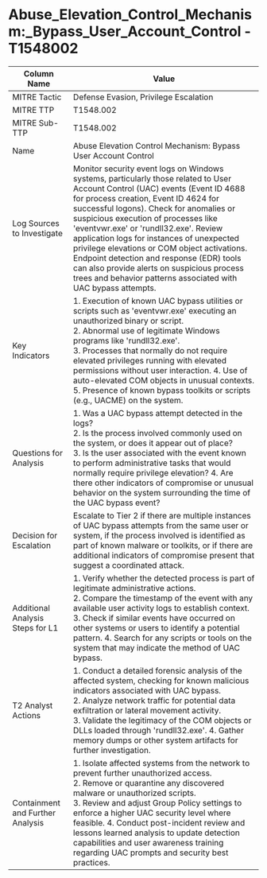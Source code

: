 # Abuse_Elevation_Control_Mechanism:_Bypass_User_Account_Control - T1548002

| Column Name | Value |
|-------------|-------|
| MITRE Tactic | Defense Evasion, Privilege Escalation |
| MITRE TTP | T1548.002 |
| MITRE Sub-TTP | T1548.002 |
| Name | Abuse Elevation Control Mechanism: Bypass User Account Control |
| Log Sources to Investigate | Monitor security event logs on Windows systems, particularly those related to User Account Control (UAC) events (Event ID 4688 for process creation, Event ID 4624 for successful logons). Check for anomalies or suspicious execution of processes like 'eventvwr.exe' or 'rundll32.exe'. Review application logs for instances of unexpected privilege elevations or COM object activations. Endpoint detection and response (EDR) tools can also provide alerts on suspicious process trees and behavior patterns associated with UAC bypass attempts. |
| Key Indicators | 1. Execution of known UAC bypass utilities or scripts such as 'eventvwr.exe' executing an unauthorized binary or script.<br>2. Abnormal use of legitimate Windows programs like 'rundll32.exe'.<br>3. Processes that normally do not require elevated privileges running with elevated permissions without user interaction. 4. Use of auto-elevated COM objects in unusual contexts. 5. Presence of known bypass toolkits or scripts (e.g., UACME) on the system. |
| Questions for Analysis | 1. Was a UAC bypass attempt detected in the logs?<br>2. Is the process involved commonly used on the system, or does it appear out of place?<br>3. Is the user associated with the event known to perform administrative tasks that would normally require privilege elevation? 4. Are there other indicators of compromise or unusual behavior on the system surrounding the time of the UAC bypass event? |
| Decision for Escalation | Escalate to Tier 2 if there are multiple instances of UAC bypass attempts from the same user or system, if the process involved is identified as part of known malware or toolkits, or if there are additional indicators of compromise present that suggest a coordinated attack. |
| Additional Analysis Steps for L1 | 1. Verify whether the detected process is part of legitimate administrative actions.<br>2. Compare the timestamp of the event with any available user activity logs to establish context.<br>3. Check if similar events have occurred on other systems or users to identify a potential pattern. 4. Search for any scripts or tools on the system that may indicate the method of UAC bypass. |
| T2 Analyst Actions | 1. Conduct a detailed forensic analysis of the affected system, checking for known malicious indicators associated with UAC bypass.<br>2. Analyze network traffic for potential data exfiltration or lateral movement activity.<br>3. Validate the legitimacy of the COM objects or DLLs loaded through 'rundll32.exe'. 4. Gather memory dumps or other system artifacts for further investigation. |
| Containment and Further Analysis | 1. Isolate affected systems from the network to prevent further unauthorized access.<br>2. Remove or quarantine any discovered malware or unauthorized scripts.<br>3. Review and adjust Group Policy settings to enforce a higher UAC security level where feasible. 4. Conduct post-incident review and lessons learned analysis to update detection capabilities and user awareness training regarding UAC prompts and security best practices. |
